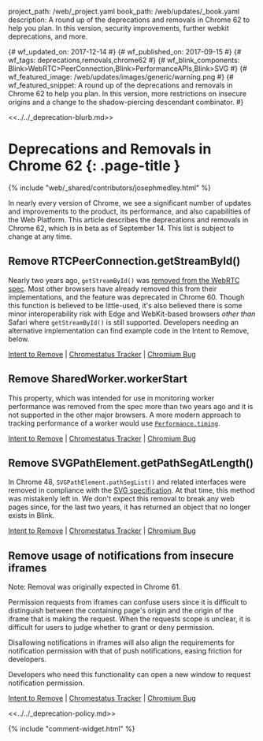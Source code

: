 project_path: /web/_project.yaml
book_path: /web/updates/_book.yaml
description: A round up of the deprecations and removals in Chrome 62 to help you plan. In this version, security improvements, further webkit deprecations, and more.

{# wf_updated_on: 2017-12-14 #}
{# wf_published_on: 2017-09-15 #}
{# wf_tags: deprecations,removals,chrome62 #}
{# wf_blink_components: Blink>WebRTC>PeerConnection,Blink>PerformanceAPIs,Blink>SVG #}
{# wf_featured_image: /web/updates/images/generic/warning.png #}
{# wf_featured_snippet: A round up of the deprecations and removals in Chrome 62 to help you plan. In this version, more restrictions on insecure origins and a change to the shadow-piercing descendant combinator. #}

<<../../_deprecation-blurb.md>>

# Deprecations and Removals in Chrome 62 {: .page-title }

{% include "web/_shared/contributors/josephmedley.html" %}

In nearly every version of Chrome, we see a significant number of updates and
improvements to the product, its performance, and also capabilities of the Web
Platform. This article describes the deprecations and removals in Chrome 62,
which is in beta as of September 14. This list is subject to change at any time.

## Remove RTCPeerConnection.getStreamById()

Nearly two years ago, `getStreamById()` was [removed from the WebRTC
spec](https://github.com/w3c/webrtc-pc/pull/18). Most other browsers have
already removed this from their implementations, and the feature was deprecated
in Chrome 60. Though this function is believed to be little-used, it's also
believed there is some minor interoperability risk with Edge and WebKit-based
browsers *other than* Safari where `getStreamById()` is still supported.
Developers needing an alternative implementation can find example code in the
Intent to Remove, below.

[Intent to Remove](https://groups.google.com/a/chromium.org/d/topic/blink-dev/m4DNZbLMkRo/discussion) &#124;
[Chromestatus Tracker](https://www.chromestatus.com/feature/5751819573657600) &#124;
[Chromium Bug](https://bugs.chromium.org/p/chromium/issues/detail?id=698163&desc=5)


## Remove SharedWorker.workerStart

This property, which was intended for use in monitoring worker performance was
removed from the spec more than two years ago and it is not supported in the
other major browsers. A more modern approach to tracking performance of a worker
would use
[`Performance.timing`](https://developer.mozilla.org/en-US/docs/Web/API/Performance/timing).

[Intent to Remove](https://groups.google.com/a/chromium.org/d/topic/blink-dev/KkPl_Szxf50/discussion) &#124;
[Chromestatus Tracker](https://www.chromestatus.com/features/5652075467767808) &#124;
[Chromium Bug](https://bugs.chromium.org/p/chromium/issues/detail?id=695996)


## Remove SVGPathElement.getPathSegAtLength()

In Chrome 48, `SVGPathElement.pathSegList()` and related interfaces were removed
in compliance with the [SVG specification](https://www.w3.org/TR/SVG2/). At that
time, this method was mistakenly left in. We don't expect this removal to break
any web pages since, for the last two years, it has returned an object that no
longer exists in Blink.

[Intent to Remove](https://groups.google.com/a/chromium.org/d/topic/blink-dev/Gc1Aw282beo/discussion) &#124;
[Chromestatus Tracker](https://www.chromestatus.com/features/5638783282184192) &#124;
[Chromium Bug](https://bugs.chromium.org/p/chromium/issues/detail?id=669498)

## Remove usage of notifications from insecure iframes

Note: Removal was originally expected in Chrome 61.

Permission requests from iframes can confuse users since it is difficult to
distinguish between the containing page's origin and the origin of the iframe
that is making the request. When the requests scope is unclear, it is difficult
for users to judge whether to grant or deny permission.

Disallowing notifications in iframes will also align the requirements for
notification permission with that of push notifications, easing friction for
developers.

Developers who need this functionality can open a new window to request
notification permission.

[Intent to Remove](https://groups.google.com/a/chromium.org/d/topic/blink-dev/n37ij1E_1aY/discussion) &#124;
[Chromestatus Tracker](https://www.chromestatus.com/feature/6451284559265792) &#124;
[Chromium Bug](https://bugs.chromium.org/p/chromium/issues/detail?id=695693)

<<../../_deprecation-policy.md>>

{% include "comment-widget.html" %}
